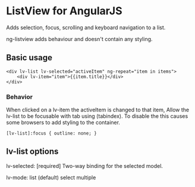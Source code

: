 # ListView for AngularJS

Adds selection, focus, scrolling and keyboard navigation to a list.

ng-listview adds behaviour and doesn't contain any styling.

## Basic usage

    <div lv-list lv-selected="activeItem" ng-repeat="item in items">
        <div lv-item="item">{{item.title}}</div>
    </div>

### Behavior
When clicked on a lv-item the activeItem is changed to that item, 
Allow the lv-list to be focusable with tab using (tabindex).
To disable the this causes some browsers to add styling to the container.

    [lv-list]:focus { outline: none; }

## lv-list options
lv-selected: [required] Two-way binding for the selected model.

lv-mode:
list (default)
select
multiple
